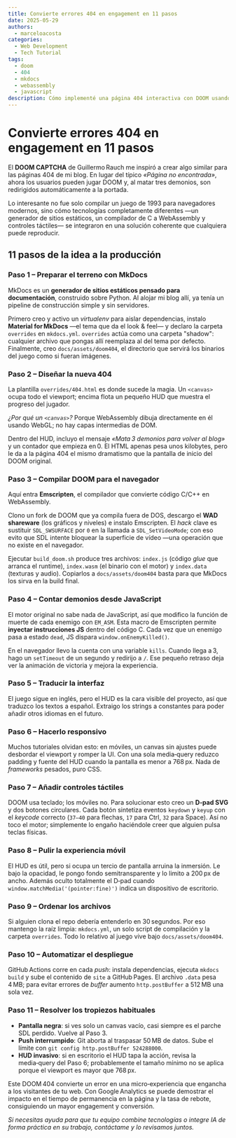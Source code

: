 ```yaml
---
title: Convierte errores 404 en engagement en 11 pasos
date: 2025-05-29
authors:
  - marceloacosta
categories:
  - Web Development
  - Tech Tutorial
tags:
  - doom
  - 404
  - mkdocs
  - webassembly
  - javascript
description: Cómo implementé una página 404 interactiva con DOOM usando MkDocs, WebAssembly y controles táctiles, convirtiendo errores en engagement.
---
```


# Convierte errores 404 en engagement en 11 pasos


El **DOOM CAPTCHA** de Guillermo Rauch me inspiró a crear algo similar para las páginas 404 de mi blog. En lugar del típico *«Página no encontrada»*, ahora los usuarios pueden jugar DOOM y, al matar tres demonios, son redirigidos automáticamente a la portada.

Lo interesante no fue solo compilar un juego de 1993 para navegadores modernos, sino cómo tecnologías completamente diferentes —un generador de sitios estáticos, un compilador de C a WebAssembly y controles táctiles— se integraron en una solución coherente que cualquiera puede reproducir.


## 11 pasos de la idea a la producción

### Paso 1 – Preparar el terreno con MkDocs

MkDocs es un **generador de sitios estáticos pensado para documentación**, construido sobre Python. Al alojar mi blog allí, ya tenía un pipeline de construcción simple y sin servidores.

Primero creo y activo un *virtualenv* para aislar dependencias, instalo **Material for MkDocs** —el tema que da el look & feel— y declaro la carpeta `overrides` en `mkdocs.yml`. `overrides` actúa como una carpeta "shadow": cualquier archivo que pongas allí reemplaza al del tema por defecto. Finalmente, creo `docs/assets/doom404`, el directorio que servirá los binarios del juego como si fueran imágenes.

### Paso 2 – Diseñar la nueva 404

La plantilla `overrides/404.html` es donde sucede la magia. Un `<canvas>` ocupa todo el viewport; encima flota un pequeño HUD que muestra el progreso del jugador.

*¿Por qué un `<canvas>`?* Porque WebAssembly dibuja directamente en él usando WebGL; no hay capas intermedias de DOM.

Dentro del HUD, incluyo el mensaje *«Mata 3 demonios para volver al blog»* y un contador que empieza en 0. El HTML apenas pesa unos kilobytes, pero le da a la página 404 el mismo dramatismo que la pantalla de inicio del DOOM original.

### Paso 3 – Compilar DOOM para el navegador

Aquí entra **Emscripten**, el compilador que convierte código C/C++ en WebAssembly.

Clono un fork de DOOM que ya compila fuera de DOS, descargo el **WAD shareware** (los gráficos y niveles) e instalo Emscripten. El *hack* clave es sustituir `SDL_SWSURFACE` por `0` en la llamada a `SDL_SetVideoMode`; con eso evito que SDL intente bloquear la superficie de vídeo —una operación que no existe en el navegador.

Ejecutar `build_doom.sh` produce tres archivos: `index.js` (código *glue* que arranca el runtime), `index.wasm` (el binario con el motor) y `index.data` (texturas y audio). Copiarlos a `docs/assets/doom404` basta para que MkDocs los sirva en la build final.

### Paso 4 – Contar demonios desde JavaScript

El motor original no sabe nada de JavaScript, así que modifico la función de muerte de cada enemigo con `EM_ASM`. Esta macro de Emscripten permite **inyectar instrucciones JS** dentro del código C. Cada vez que un enemigo pasa a estado `dead`, JS dispara `window.onEnemyKilled()`.

En el navegador llevo la cuenta con una variable `kills`. Cuando llega a 3, hago un `setTimeout` de un segundo y redirijo a `/`. Ese pequeño retraso deja ver la animación de victoria y mejora la experiencia.

### Paso 5 – Traducir la interfaz

El juego sigue en inglés, pero el HUD es la cara visible del proyecto, así que traduzco los textos a español. Extraigo los strings a constantes para poder añadir otros idiomas en el futuro.

### Paso 6 – Hacerlo responsivo

Muchos tutoriales olvidan esto: en móviles, un canvas sin ajustes puede desbordar el viewport y romper la UI. Con una sola media‑query reduzco padding y fuente del HUD cuando la pantalla es menor a 768 px. Nada de *frameworks* pesados, puro CSS.

### Paso 7 – Añadir controles táctiles

DOOM usa teclado; los móviles no. Para solucionar esto creo un **D‑pad SVG** y dos botones circulares. Cada botón sintetiza eventos `keydown` y `keyup` con el *keycode* correcto (`37–40` para flechas, `17` para Ctrl, `32` para Space). Así no toco el motor; simplemente lo engaño haciéndole creer que alguien pulsa teclas físicas.

### Paso 8 – Pulir la experiencia móvil

El HUD es útil, pero si ocupa un tercio de pantalla arruina la inmersión. Le bajo la opacidad, le pongo fondo semitransparente y lo limito a 200 px de ancho. Además oculto totalmente el D‑pad cuando `window.matchMedia('(pointer:fine)')` indica un dispositivo de escritorio.

### Paso 9 – Ordenar los archivos

Si alguien clona el repo debería entenderlo en 30 segundos. Por eso mantengo la raíz limpia: `mkdocs.yml`, un solo script de compilación y la carpeta `overrides`. Todo lo relativo al juego vive bajo `docs/assets/doom404`.

### Paso 10 – Automatizar el despliegue

GitHub Actions corre en cada *push*: instala dependencias, ejecuta `mkdocs build` y sube el contenido de `site` a GitHub Pages. El archivo `.data` pesa 4 MB; para evitar errores de *buffer* aumento `http.postBuffer` a 512 MB una sola vez.

### Paso 11 – Resolver los tropiezos habituales

* **Pantalla negra**: si ves solo un canvas vacío, casi siempre es el parche SDL perdido. Vuelve al Paso 3.
* **Push interrumpido**: Git aborta al traspasar 50 MB de datos. Sube el límite con `git config http.postBuffer 524288000`.
* **HUD invasivo**: si en escritorio el HUD tapa la acción, revisa la media‑query del Paso 6; probablemente el tamaño mínimo no se aplica porque el viewport es mayor que 768 px.



Este DOOM 404 convierte un error en una micro‑experiencia que engancha a los visitantes de tu web. Con Google Analytics se puede demostrar el impacto en el tiempo de permanencia en la página y la tasa de rebote, consiguiendo un mayor engagement y conversión.

*Si necesitas ayuda para que tu equipo combine tecnologías o integre IA de forma práctica en su trabajo, contáctame y lo revisamos juntos.*
